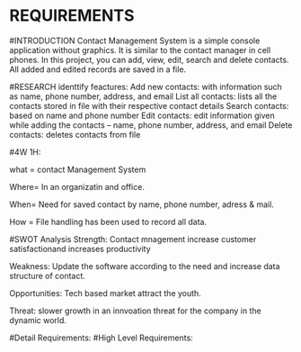 # REQUIREMENTS
#INTRODUCTION  Contact Management System is a simple console application without graphics. It is similar to the contact manager in cell phones. In this  project, you can add, view, edit, search and delete contacts. All added and edited records are saved in a file.

#RESEARCH
identtify feactures: 
Add new contacts: with information such as name, phone number, address, and email
List all contacts: lists all the contacts stored in file with their respective contact details
Search contacts: based on name and phone number
Edit contacts: edit information given while adding the contacts – name, phone number, address, and email
Delete contacts: deletes contacts from file

#4W 1H:

what = contact Management System

Where= In an organizatin and office.

When= Need for saved contact by name, phone number, adress & mail.

How = File handling has been used to record all data.

#SWOT Analysis
Strength: Contact mnagement increase customer satisfactionand increases productivity

Weakness: Update the software according to the need and increase data structure of contact.

Opportunities: Tech based market attract the youth.

Threat: slower growth in an innvoation threat for the company in the dynamic world.

#Detail Requirements:
#High Level Requirements:


